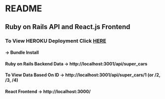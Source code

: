 # README
## Ruby on Rails API and React.js Frontend
### To View HEROKU Deployment Click [HERE](https://stormy-wave-75717.herokuapp.com/)
#### -> Bundle Install
#### Ruby on Rails Backend Data -> http://localhost:3001/api/super_cars
#### To View Data Based On ID -> http://localhost:3001/api/super_cars/1  (or /2, /3, /4)
#### React Frontend -> http://localhost:3000/
